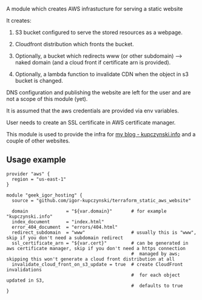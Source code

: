 A module which creates AWS infrastucture for serving a static website

It creates:

1. S3 bucket configured to serve the stored resources as a webpage.

2. Cloudfront distribution which fronts the bucket.

3. Optionally, a bucket which redirects www (or other subdomain) --> naked
   domain (and a cloud front if certificate arn is provided).

4. Optionally, a lambda function to invalidate CDN when the object in s3 bucket
   is changed.

DNS configuration and publishing the website are left for the user and
are not a scope of this module (yet).

It is assumed that the aws credentials are provided via env variables.

User needs to create an SSL certificate in AWS certificate manager.

This module is used to provide the infra
for [my blog - kupczynski.info](https://kupczynski.info) and a couple
of other websites.

## Usage example

```
provider "aws" {
  region = "us-east-1"
}

module "geek_igor_hosting" {
  source = "github.com/igor-kupczynski/terraform_static_aws_website"

  domain              = "${var.domain}"       # for example "kupczynski.info"
  index_document      = "index.html"
  error_404_document  = "errors/404.html"
  redirect_subdomain  = "www"                 # usually this is "www", skip if you don't need a subdomain redirect
  ssl_certificate_arn = "${var.cert}"         # can be generated in aws certificate manager, skip if you don't need a https connection
                                              #  managed by aws; skipping this won't generate a cloud front distribution at all
  invalidate_cloud_front_on_s3_update = true  # create CloudFront invalidations
                                              #  for each object updated in S3,
                                              #  defaults to true 
}
```
